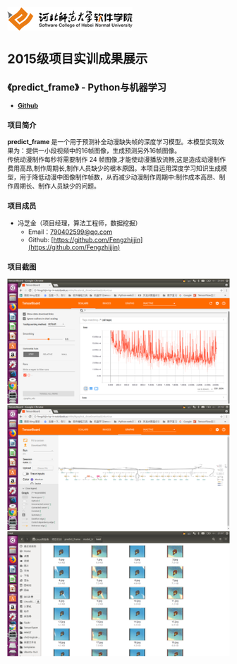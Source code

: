 <img src="../../../image/logo.png"/>

# 2015级项目实训成果展示 

## 《predict_frame》 - Python与机器学习

- #### [Github](https://github.com/Fengzhijjin/predict_frame)

### 项目简介

**predict_frame** 是一个用于预测补全动漫缺失帧的深度学习模型。本模型实现效果为：提供一小段视频中的16帧图像，生成预测另外16帧图像。<br>
    传统动漫制作每秒将需要制作 24 帧图像,才能使动漫播放流畅,这是造成动漫制作费用高昂,制作周期长,制作人员缺少的根本原因。本项目运用深度学习知识生成模型，用于降低动漫中图像制作帧数，从而减少动漫制作周期中:制作成本高昂、制作周期长、制作人员缺少的问题。
### 项目成员
- 冯芝金（项目经理，算法工程师，数据挖掘）
  - Email：[790402599@qq.com](790402599@qq.com)
  - Github: [https://github.com/Fengzhijjin](https://github.com/Fengzhijjin)
### 项目截图
![代价迭代下降图](./image/01.png)
![模型构建图](./image/03.png)
![模型生成图](./image/02.png)
 
